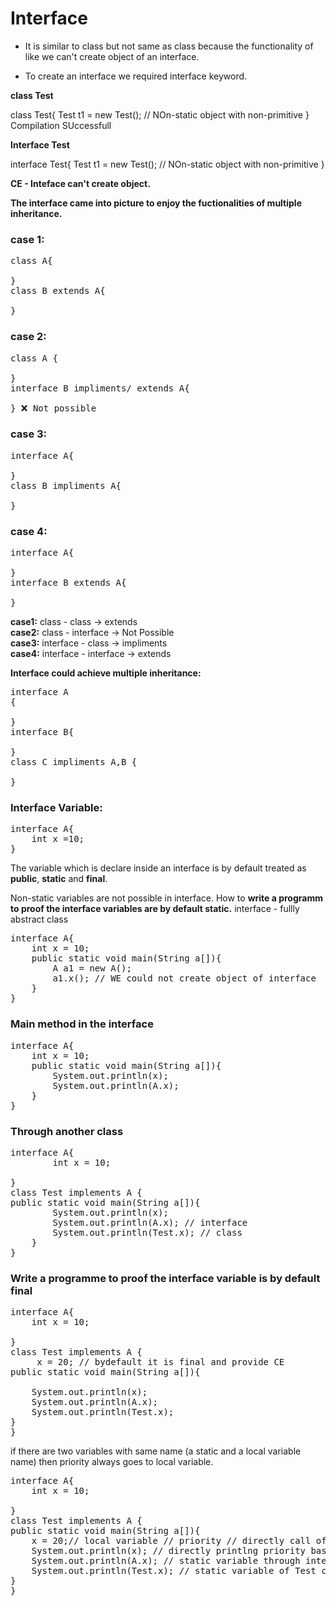 # Interface

- It is similar to class but not same as class because the functionality of like we can't create object of an interface.

- To create an interface we required interface keyword.


**class Test**

class Test{
    Test t1 = new Test();
    // NOn-static object with non-primitive
}
Compilation SUccessfull

**Interface Test**

interface Test{
    Test t1 = new Test();
    // NOn-static object with non-primitive
}

**CE - Inteface can't create object.**

**The interface came into picture to enjoy the fuctionalities of multiple inheritance.**

### case 1:
<pre>
class A{

}
class B extends A{

} 
</pre>
### case 2:
<pre>
class A {

}
interface B impliments/ extends A{

} ❌ Not possible
</pre>
### case 3:
<pre>
interface A{

}
class B impliments A{

}
</pre>
### case 4:
<pre>
interface A{

}
interface B extends A{

}
</pre>
**case1:** class - class -> extends   
**case2:** class - interface -> Not Possible   
**case3:** interface - class -> impliments  
**case4:** interface - interface -> extends   


**Interface could achieve multiple inheritance:**
<pre>
interface A
{

}
interface B{

}
class C impliments A,B {

}
</pre>

### Interface Variable:
<pre>
interface A{
    int x =10;
}
</pre>

The variable which is declare inside an interface is by default treated as **public**, **static** and **final**.

Non-static variables are not possible in interface.
How to
**write a programm to proof the interface variables are by default static.**
interface - fullly abstract class
<pre>
interface A{
    int x = 10;
    public static void main(String a[]){
        A a1 = new A();
        a1.x(); // WE could not create object of interface
    }
}
</pre>
### Main method in the interface
<pre>
interface A{
    int x = 10;
    public static void main(String a[]){
        System.out.println(x);
        System.out.println(A.x);
    }
}
</pre>
### Through another class
<pre>
interface A{
        int x = 10;

}
class Test implements A {
public static void main(String a[]){
        System.out.println(x);
        System.out.println(A.x); // interface 
        System.out.println(Test.x); // class
    }
}
</pre>
### Write a programme to proof the interface variable is by default final
<pre>
interface A{
    int x = 10;

}
class Test implements A {
     x = 20; // bydefault it is final and provide CE
public static void main(String a[]){
   
    System.out.println(x);
    System.out.println(A.x);
    System.out.println(Test.x);
}
}
</pre>
if there are two variables with same name (a static and a local variable name) then priority always goes to local variable.
<pre>
interface A{
    int x = 10;

}
class Test implements A {
public static void main(String a[]){
    x = 20;// local variable // priority // directly call of static variable will not work here rather local
    System.out.println(x); // directly printlng priority based local variable
    System.out.println(A.x); // static variable through interface calling
    System.out.println(Test.x); // static variable of Test class
}
}
</pre>
